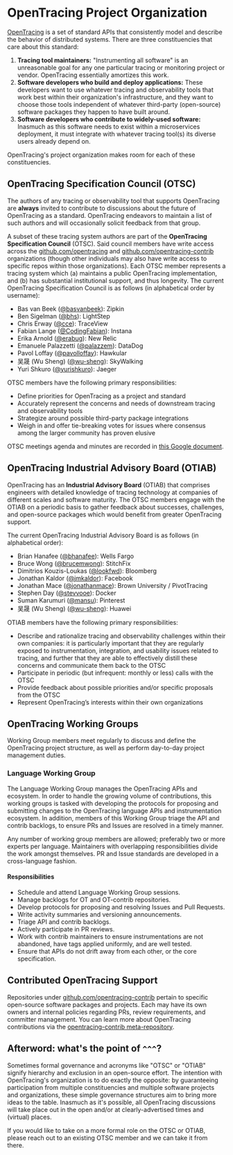 # OpenTracing Project Organization

[OpenTracing](http://opentracing.io) is a set of standard APIs that consistently model and describe the behavior of distributed systems. There are three constituencies that care about this standard:

1. **Tracing tool maintainers:** "Instrumenting all software" is an unreasonable goal for any one particular tracing or monitoring project or vendor. OpenTracing essentially amortizes this work.
2. **Software developers who build and deploy applications:** These developers want to use whatever tracing and observability tools that work best within their organization's infrastructure, and they want to choose those tools independent of whatever third-party (open-source) software packages they happen to have built around.
3. **Software developers who contribute to widely-used software:** Inasmuch as this software needs to exist within a microservices deployment, it must integrate with whatever tracing tool(s) its diverse users already depend on.

OpenTracing's project organization makes room for each of these constituencies.

## OpenTracing Specification Council (OTSC)

The authors of any tracing or observability tool that supports OpenTracing are **always** invited to contribute to discussions about the future of OpenTracing as a standard. OpenTracing endeavors to maintain a list of such authors and will occasionally solicit feedback from that group.

A subset of these tracing system authors are part of the **OpenTracing Specification Council** (OTSC). Said council members have write access across the [github.com/opentracing](https://github.com/opentracing) and [github.com/opentracing-contrib](https://github.com/opentracing-contrib) organizations (though other individuals may also have write access to specific repos within those organizations). Each OTSC member represents a tracing system which (a) maintains a public OpenTracing implementation, and (b) has substantial institutional support, and thus longevity. The current OpenTracing Specification Council is as follows (in alphabetical order by username):

- Bas van Beek ([@basvanbeek](https://github.com/basvanbeek)): Zipkin
- Ben Sigelman ([@bhs](https://github.com/bensigelman)): LightStep
- Chris Erway ([@cce](https://github.com/cce)): TraceView
- Fabian Lange ([@CodingFabian](https://github.com/CodingFabian)): Instana
- Erika Arnold ([@erabug](https://github.com/erabug)): New Relic
- Emanuele Palazzetti ([@palazzem](https://github.com/palazzem)): DataDog
- Pavol Loffay ([@pavolloffay](https://github.com/pavolloffay)): Hawkular
- 吴晟 (Wu Sheng) ([@wu-sheng](https://github.com/wu-sheng)): SkyWalking
- Yuri Shkuro ([@yurishkuro](https://github.com/yurishkuro)): Jaeger

OTSC members have the following primary responsibilities:

- Define priorities for OpenTracing as a project and standard
- Accurately represent the concerns and needs of downstream tracing and observability tools
- Strategize around possible third-party package integrations
- Weigh in and offer tie-breaking votes for issues where consensus among the larger community has proven elusive

OTSC meetings agenda and minutes are recorded in [this Google document](https://docs.google.com/document/d/1Pc86BVWVGnldsdAtwDQLfMWEpO4ni4IHm0xaNQvnScI/).

## OpenTracing Industrial Advisory Board (OTIAB)

OpenTracing has an **Industrial Advisory Board** (OTIAB) that comprises engineers with detailed knowledge of tracing technology at companies of different scales and software maturity. The OTSC members engage with the OTIAB on a periodic basis to gather feedback about successes, challenges, and open-source packages which would benefit from greater OpenTracing support.

The current OpenTracing Industrial Advisory Board is as follows (in alphabetical order):

- Brian Hanafee ([@bhanafee](https://github.com/bhanafee)): Wells Fargo
- Bruce Wong ([@brucemwong](https://github.com/brucemwong)): StitchFix
- Dimitrios Kouzis-Loukas ([@lookfwd](https://github.com/lookfwd)): Bloomberg
- Jonathan Kaldor ([@jmkaldor](https://github.com/jmkaldor)): Facebook
- Jonathan Mace ([@jonathanmace](https://github.com/jonathanmace)): Brown University / PivotTracing
- Stephen Day ([@stevvooe](https://github.com/stevvooe)): Docker
- Suman Karumuri ([@mansu](https://github.com/mansu)): Pinterest
- 吴晟 (Wu Sheng) ([@wu-sheng](https://github.com/wu-sheng)): Huawei

OTIAB members have the following primary responsibilities:

- Describe and rationalize tracing and observability challenges within their own companies: it is particularly important that they are regularly exposed to instrumentation, integration, and usability issues related to tracing, and further that they are able to effectively distill these concerns and communicate them back to the OTSC
- Participate in periodic (but infrequent: monthly or less) calls with the OTSC
- Provide feedback about possible priorities and/or specific proposals from the OTSC
- Represent OpenTracing’s interests within their own organizations

## OpenTracing Working Groups

Working Group members meet regularly to discuss and define the OpenTracing project structure, as well as perform day-to-day project management duties.

### Language Working Group

The Language Working Group manages the OpenTracing APIs and ecosystem. In order to handle the growing volume of contributions, this working groups is tasked with developing the protocols for proposing and submitting changes to the OpenTracing language APIs and instrumentation ecosystem. In addition, members of this Working Group triage the API and contrib backlogs, to ensure PRs and Issues are resolved in a timely manner.

Any number of working group members are allowed; preferably two or more experts per language. Maintainers with overlapping responsibilities divide the work amongst themselves. PR and Issue standards are developed in a cross-language fashion. 

#### Responsibilities
- Schedule and attend Language Working Group sessions.
- Manage backlogs for OT and OT-contrib repositories.
- Develop protocols for proposing and resolving Issues and Pull Requests.
- Write activity summaries and versioning announcements.
- Triage API and contrib backlogs.
- Actively participate in PR reviews.
- Work with contrib maintainers to ensure instrumentations are not abandoned, have tags applied uniformly, and are well tested.
- Ensure that APIs do not drift away from each other, or the core specification.

## Contributed OpenTracing Support

Repositories under [github.com/opentracing-contrib](https://github.com/opentracing-contrib) pertain to specific open-source software packages and projects. Each may have its own owners and internal policies regarding PRs, review requirements, and committer management. You can learn more about OpenTracing contributions via the [opentracing-contrib meta-repository](https://github.com/opentracing-contrib/meta).

## Afterword: what's the point of `^^^`?

Sometimes formal governance and acronyms like "OTSC" or "OTIAB" signify hierarchy and exclusion in an open-source effort. The intention with OpenTracing's organization is to do exactly the opposite: by guaranteeing participation from multiple constituencies and multiple software projects and organizations, these simple governance structures aim to bring more ideas to the table. Inasmuch as it's possible, all OpenTracing discussions will take place out in the open and/or at clearly-advertised times and (virtual) places.

If you would like to take on a more formal role on the OTSC or OTIAB, please reach out to an existing OTSC member and we can take it from there.

